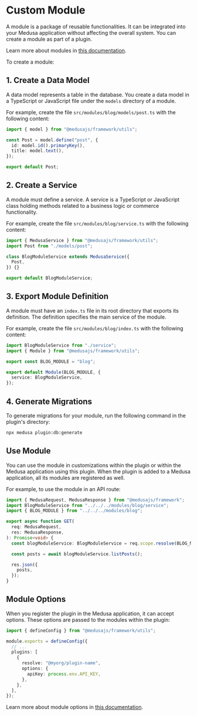 # Custom Module

A module is a package of reusable functionalities. It can be integrated into your Medusa application without affecting the overall system. You can create a module as part of a plugin.

Learn more about modules in [this documentation](https://docs.medusajs.com/learn/fundamentals/modules).

To create a module:

## 1. Create a Data Model

A data model represents a table in the database. You create a data model in a TypeScript or JavaScript file under the `models` directory of a module.

For example, create the file `src/modules/blog/models/post.ts` with the following content:

```ts
import { model } from "@medusajs/framework/utils";

const Post = model.define("post", {
  id: model.id().primaryKey(),
  title: model.text(),
});

export default Post;
```

## 2. Create a Service

A module must define a service. A service is a TypeScript or JavaScript class holding methods related to a business logic or commerce functionality.

For example, create the file `src/modules/blog/service.ts` with the following content:

```ts
import { MedusaService } from "@medusajs/framework/utils";
import Post from "./models/post";

class BlogModuleService extends MedusaService({
  Post,
}) {}

export default BlogModuleService;
```

## 3. Export Module Definition

A module must have an `index.ts` file in its root directory that exports its definition. The definition specifies the main service of the module.

For example, create the file `src/modules/blog/index.ts` with the following content:

```ts
import BlogModuleService from "./service";
import { Module } from "@medusajs/framework/utils";

export const BLOG_MODULE = "blog";

export default Module(BLOG_MODULE, {
  service: BlogModuleService,
});
```

## 4. Generate Migrations

To generate migrations for your module, run the following command in the plugin's directory:

```bash
npx medusa plugin:db:generate
```

## Use Module

You can use the module in customizations within the plugin or within the Medusa application using this plugin. When the plugin is added to a Medusa application, all its modules are registered as well.

For example, to use the module in an API route:

```ts
import { MedusaRequest, MedusaResponse } from "@medusajs/framework";
import BlogModuleService from "../../../modules/blog/service";
import { BLOG_MODULE } from "../../../modules/blog";

export async function GET(
  req: MedusaRequest,
  res: MedusaResponse,
): Promise<void> {
  const blogModuleService: BlogModuleService = req.scope.resolve(BLOG_MODULE);

  const posts = await blogModuleService.listPosts();

  res.json({
    posts,
  });
}
```

## Module Options

When you register the plugin in the Medusa application, it can accept options. These options are passed to the modules within the plugin:

```ts
import { defineConfig } from "@medusajs/framework/utils";

module.exports = defineConfig({
  // ...
  plugins: [
    {
      resolve: "@myorg/plugin-name",
      options: {
        apiKey: process.env.API_KEY,
      },
    },
  ],
});
```

Learn more about module options in [this documentation](https://docs.medusajs.com/learn/fundamentals/modules/options).
